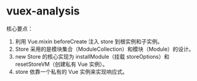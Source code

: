 # vuex-analysis

核心要点：

1. 利用 Vue.mixin beforeCreate 注入 store 到根实例和子实例。
2. Store 采用的是模块集合（ModuleCollection）和模块（Module）的设计。
3. new Store 的核心实现为 installModule（挂载 storeOptions）和 resetStoreVM（创建私有 Vue 实例）。
4. store 依靠一个私有的 Vue 实例来实现响应式。
